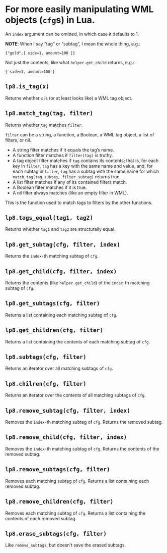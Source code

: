 
For more easily manipulating WML objects (`cfg`s) in Lua.
===============================================================================

An `index` argument can be omitted, in which case it defaults to 1.


**NOTE**: When I say “tag” or “subtag”, I mean the whole thing, e.g.:

	{"gold",{ side=1, amount=100 }}

Not just the contents, like what `helper.get_child` returns, e.g.:

	{ side=1, amount=100 }


`lp8.is_tag(x)`
-------------------------------------------------------------------------------
Returns whether `x` is (or at least looks like) a WML tag object.


`lp8.match_tag(tag, filter)`
-------------------------------------------------------------------------------
Returns whether `tag` matches `filter`.

`filter` can be a string, a function, a Boolean, a WML tag object, a list of
filters, or nil.

* A string filter matches if it equals the tag’s name.
* A function filter matches if `filter(tag)` is truthy.
* A tag object filter matches if `tag` contains its contents; that is, for each
  key in `filter`, `tag` has a key with the same name and value, and, for each
  subtag in `filter`, `tag` has a subtag with the same name for which
  `match_tag(tag_subtag, filter_subtag)` returns true.
* A list filter matches if any of its contained filters match.
* A Boolean filter matches if it is true.
* A nil filter always matches (like an empty filter in WML).

This is the function used to match tags to filters by the other functions.


`lp8.tags_equal(tag1, tag2)`
-------------------------------------------------------------------------------
Returns whether `tag1` and `tag2` are structurally equal.


`lp8.get_subtag(cfg, filter, index)`
-------------------------------------------------------------------------------
Returns the `index`-th matching subtag of `cfg`.


`lp8.get_child(cfg, filter, index)`
-------------------------------------------------------------------------------
Returns the contents (like `helper.get_child`) of the `index`-th matching
subtag of `cfg`.


`lp8.get_subtags(cfg, filter)`
-------------------------------------------------------------------------------
Returns a list containing each matching subtag of `cfg`.


`lp8.get_children(cfg, filter)`
-------------------------------------------------------------------------------
Returns a list containing the contents of each matching subtag of `cfg`.


`lp8.subtags(cfg, filter)`
-------------------------------------------------------------------------------
Returns an iterator over all matching subtags of `cfg`.


`lp8.chilren(cfg, filter)`
-------------------------------------------------------------------------------
Returns an iterator over the contents of all matching subtags of `cfg`.


`lp8.remove_subtag(cfg, filter, index)`
-------------------------------------------------------------------------------
Removes the `index`-th matching subtag of `cfg`.
Returns the removed subtag.


`lp8.remove_child(cfg, filter, index)`
-------------------------------------------------------------------------------
Removes the `index`-th matching subtag of `cfg`.
Returns the contents of the removed subtag.


`lp8.remove_subtags(cfg, filter)`
-------------------------------------------------------------------------------
Removes each matching subtag of `cfg`.
Returns a list containing each removed subtag.


`lp8.remove_children(cfg, filter)`
-------------------------------------------------------------------------------
Removes each matching subtag of `cfg`.
Returns a list containing the contents of each removed subtag.


`lp8.erase_subtags(cfg, filter)`
-------------------------------------------------------------------------------
Like `remove_subtags`, but doesn’t save the erased subtags.

